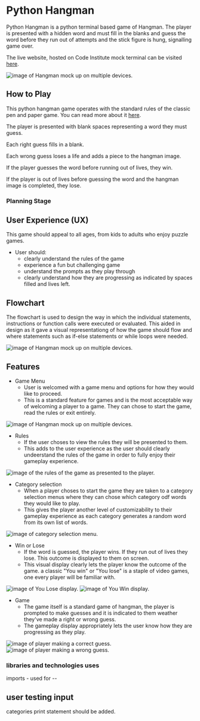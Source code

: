 # Python Hangman

Python Hangman is a python terminal based game of Hangman. The player is presented with a hidden word and must fill in the blanks and guess the word before they run out of attempts and the stick figure is hung, signalling game over.

The live website, hosted on Code Institute mock terminal can be visited [here](https://python-hngmn.herokuapp.com/).

<img src="readme_images/HngmnMockup.PNG" alt="image of Hangman mock up on multiple devices.">

## How to Play

This python hangman game operates with the standard rules of the classic pen and paper game. You can read more about it [here](https://en.wikipedia.org/wiki/Hangman_(game)).

The player is presented with blank spaces representing a word they must guess.

Each right guess fills in a blank.

Each wrong guess loses a life and adds a piece to the hangman image.

If the player guesses the word before running out of lives, they win.

If the player is out of lives before guessing the word and the hangman image is completed, they lose.

### Planning Stage

## User Experience (UX)
This game should appeal to all ages, from kids to adults who enjoy puzzle games.
* User should:
    * clearly understand the rules of the game
    * experience a fun but challenging game
    * understand the prompts as they play through
    * clearly understand how they are progressing as indicated by spaces filled and lives left.

## Flowchart
The flowchart is used to design the way in which the  individual statements, instructions or function calls were executed or evaluated. This aided in design as it gave a visual representationg of how the game should flow and where statements such as if-else statements or while loops were needed.

<img src="readme_images/Flowcharts.jpeg" alt="image of Hangman mock up on multiple devices.">

## Features

* Game Menu
    * User is welcomed with a game menu and options for how they would like to proceed.
    * This is a standard feature for games and is the most acceptable way of welcoming a player to a game. They can chose to start the game, read the rules or exit entirely.

<img src="readme_images/menu.PNG" alt="image of Hangman mock up on multiple devices.">

* Rules 
    * If the user choses to view the rules they will be presented to them.
    * This adds to the user experience as the user should clearly undeerstand the rules of the game in order to fully enjoy their gameplay experience.

<img src="readme_images/rules.PNG" alt="image of the rules of the game as presented to the player.">

* Category selection
    * When a player choses to start the game they are taken to a category selection menus where they can chose which category odf words they would like to play.
    * This gives the player another level of customizability to their gameplay experience as each category generates a random word from its own list of words.

<img src="readme_images/categories.PNG" alt="image of category selection menu.">

* Win or Lose
    * If the word is guessed, the player wins. If they run out of lives they lose. This outcome is displayed to them on screen.
    * This visual display clearly lets the player know the outcome of the game. a classic "You win" or "You lose" is a staple of video games, one every player will be familiar with.

<img src="readme_images/you_lose.PNG" alt="image of You Lose display.">
<img src="readme_images/you_win.PNG" alt="image of You Win display.">

* Game
    * The game itself is a standard game of hangman, the player is prompted to make guesses and it is indicated to them weather they've made a right or wrong guess.
    * The gameplay display appropriately lets the user know how they are progressing as they play.

<img src="readme_images/right_guess.PNG" alt="image of player making a correct guess.">
<img src="readme_images/wrong_guess.PNG" alt="image of player making a wrong guess.">




### libraries and technologies uses
imports - used for --

## user testing input 
categories print statement should be added.

